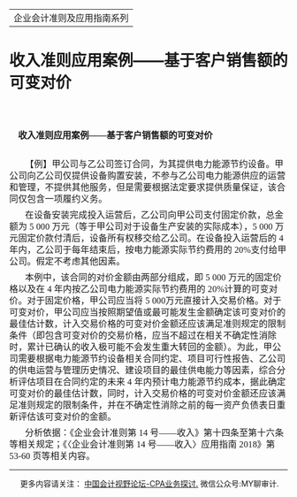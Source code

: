 ﻿<!DOCTYPE HTML PUBLIC "-//W3C//DTD HTML 4.0 Transitional//EN">
<HTML xmlns:o = "urn:schemas-microsoft-com:office:office"><HEAD><TITLE>收入准则应用案例——基于客户销售额的可变对价</TITLE>
<META content="text/html; charset=gb2312" http-equiv=Content-Type>
<META name=GENERATOR content="MSHTML 11.00.10570.1001"><LINK rel=stylesheet 
href="_template.css"></HEAD>
<BODY>
<DIV id=nsbanner>
<DIV id=bannerrow1>
<TABLE class=bannerparthead>
  <TBODY>
  <TR id=hdr>
    <TD class=runninghead noWrap>企业会计准则及应用指南系列</TD></TR></TBODY></TABLE></DIV>
<DIV id=titlerow>
<H1 class=dtH1>收入准则应用案例——基于客户销售额的可变对价</H1></DIV></DIV>
<DIV id=nstext><BR>
<H1 
style="MARGIN: 17pt 0cm 16.5pt; TEXT-INDENT: 12.05pt; mso-char-indent-count: 1.0"><A 
name=_Toc72425614><SPAN 
style="FONT-SIZE: 12pt; FONT-FAMILY: 宋体; LINE-HEIGHT: 240%; mso-ascii-font-family: Calibri; mso-ascii-theme-font: minor-latin; mso-fareast-theme-font: minor-fareast; mso-hansi-font-family: Calibri; mso-hansi-theme-font: minor-latin; mso-bidi-font-family: 黑体">收入准则应用案例——基于客户销售额的可变对价</SPAN></A><SPAN 
style="mso-bookmark: _Toc72425614"></SPAN><SPAN lang=EN-US 
style="FONT-SIZE: 12pt; LINE-HEIGHT: 240%; mso-bidi-font-family: 黑体"><o:p></o:p></SPAN></H1>
<P class=MsoBodyText 
style="MARGIN: 0cm 0cm 6pt; LINE-HEIGHT: 150%; TEXT-INDENT: 21.4pt; mso-char-indent-count: 2.0"><SPAN 
style="FONT-FAMILY: 宋体; LETTER-SPACING: 0.1pt; mso-ascii-theme-font: major-fareast; mso-fareast-theme-font: major-fareast; mso-hansi-theme-font: major-fareast"><FONT 
size=3>【例】甲公司与乙公司签订合同，为其提供电力能源节约设备。甲公司向乙公司仅提供设备购置安装，不参与乙公司电力能源供应的运营和管理，不提供其他服务，但是需要根据法定要求提供质量保证，该合同仅包含一项履约义务。<SPAN 
lang=EN-US><o:p></o:p></SPAN></FONT></SPAN></P>
<P class=MsoBodyText 
style="MARGIN: 0cm 0cm 6pt; LINE-HEIGHT: 150%; TEXT-INDENT: 21.4pt; mso-char-indent-count: 2.0"><SPAN 
style="FONT-FAMILY: 宋体; LETTER-SPACING: 0.1pt; mso-ascii-theme-font: major-fareast; mso-fareast-theme-font: major-fareast; mso-hansi-theme-font: major-fareast"><FONT 
size=3>在设备安装完成投入运营后，乙公司向甲公司支付固定价款，总金额为<SPAN lang=EN-US> 5 000 
</SPAN>万元（等于甲公司对于设备生产安装的实际成本），<SPAN lang=EN-US>5 000 
</SPAN>万元固定价款付清后，设备所有权移交给乙公司。在设备投入运营后的<SPAN lang=EN-US> 4 
</SPAN>年内，乙公司于每年结束后，按电力能源实际节约费用的<SPAN lang=EN-US> 
20%</SPAN>支付给甲公司。假定不考虑其他因素。<SPAN lang=EN-US><o:p></o:p></SPAN></FONT></SPAN></P>
<P class=MsoBodyText 
style="MARGIN: 0cm 0cm 6pt; LINE-HEIGHT: 150%; TEXT-INDENT: 21.4pt; mso-char-indent-count: 2.0"><SPAN 
style="FONT-FAMILY: 宋体; LETTER-SPACING: 0.1pt; mso-ascii-theme-font: major-fareast; mso-fareast-theme-font: major-fareast; mso-hansi-theme-font: major-fareast"><FONT 
size=3>本例中，该合同的对价金额由两部分组成，即<SPAN lang=EN-US> 5 000 </SPAN>万元的固定价格以及在<SPAN 
lang=EN-US> 4 </SPAN>年内按乙公司电力能源实际节约费用的<SPAN lang=EN-US> 
20%</SPAN>计算的可变对价。对于固定价格，甲公司应当将<SPAN lang=EN-US> 5 
000</SPAN>万元直接计入交易价格。对于可变对价，甲公司应当按照期望值或最可能发生金额确定该可变对价的最佳估计数，计入交易价格的可变对价金额还应该满足准则规定的限制条件（即包含可变对价的交易价格，应当不超过在相关不确定性消除时，累计已确认的收入极可能不会发生重大转回的金额）。为此，甲公司需要根据电力能源节约设备相关合同约定、项目可行性报告、乙公司的供电运营与管理历史情况、建设项目的最佳供电能力等因素，综合分析评估项目在合同约定的未来<SPAN 
lang=EN-US> 4 
</SPAN>年内预计电力能源节约成本，据此确定可变对价的最佳估计数，同时，计入交易价格的可变对价金额还应该满足准则规定的限制条件，并在不确定性消除之前的每一资产负债表日重新评估该可变对价的金额。<SPAN 
lang=EN-US><o:p></o:p></SPAN></FONT></SPAN></P>
<P class=MsoBodyText 
style="MARGIN: 0cm 0cm 6pt; LINE-HEIGHT: 150%; TEXT-INDENT: 21.4pt; mso-char-indent-count: 2.0"><SPAN 
style="FONT-FAMILY: 宋体; LETTER-SPACING: 0.1pt; mso-ascii-theme-font: major-fareast; mso-fareast-theme-font: major-fareast; mso-hansi-theme-font: major-fareast"><FONT 
size=3>分析依据：《企业会计准则第<SPAN lang=EN-US> 14 
</SPAN>号——收入》第十四条至第十六条等相关规定；《〈企业会计准则第<SPAN lang=EN-US> 14 </SPAN>号——收入〉应用指南<SPAN 
lang=EN-US> 2018</SPAN>》第<SPAN lang=EN-US> 53-60 </SPAN>页等相关内容。</FONT><SPAN 
lang=EN-US><o:p></o:p></SPAN></SPAN></P>
<P>
<HR>

<P></P></DIV>
<DIV class=footer>
<P>&nbsp;&nbsp;&nbsp;&nbsp;&nbsp;更多内容请关注： <A 
href="https://bbs.esnai.com/thread-5354530-1-3.html" 
target=_blank>中国会计视野论坛-CPA业务探讨.</A> 微信公众号:MY聊审计.</P></DIV></BODY></HTML>
